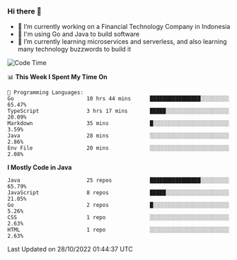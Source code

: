 ### Hi there 👋

<!--
**mazzama/mazzama** is a ✨ _special_ ✨ repository because its `README.md` (this file) appears on your GitHub profile.

Here are some ideas to get you started:

- 🔭 I’m currently working on ...
- 🌱 I’m currently learning ...
- 👯 I’m looking to collaborate on ...
- 🤔 I’m looking for help with ...
- 💬 Ask me about ...
- 📫 How to reach me: ...
- 😄 Pronouns: ...
- ⚡ Fun fact: ...
-->

- 🔭 I’m currently working on a Financial Technology Company in Indonesia
- :gun: I'm using Go and Java to build software
- 🌱 I’m currently learning microservices and serverless, and also learning many technology buzzwords to build it

<!--START_SECTION:waka-->
![Code Time](http://img.shields.io/badge/Code%20Time-2%2C358%20hrs%2024%20mins-blue)

📊 **This Week I Spent My Time On** 

```text
💬 Programming Languages: 
Go                       10 hrs 44 mins      ████████████████░░░░░░░░░   65.47% 
TypeScript               3 hrs 17 mins       █████░░░░░░░░░░░░░░░░░░░░   20.09% 
Markdown                 35 mins             █░░░░░░░░░░░░░░░░░░░░░░░░   3.59% 
Java                     28 mins             ░░░░░░░░░░░░░░░░░░░░░░░░░   2.86% 
Env File                 20 mins             ░░░░░░░░░░░░░░░░░░░░░░░░░   2.08%

```

**I Mostly Code in Java** 

```text
Java                     25 repos            ████████████████░░░░░░░░░   65.79% 
JavaScript               8 repos             █████░░░░░░░░░░░░░░░░░░░░   21.05% 
Go                       2 repos             █░░░░░░░░░░░░░░░░░░░░░░░░   5.26% 
CSS                      1 repo              ░░░░░░░░░░░░░░░░░░░░░░░░░   2.63% 
HTML                     1 repo              ░░░░░░░░░░░░░░░░░░░░░░░░░   2.63%

```



 Last Updated on 28/10/2022 01:44:37 UTC
<!--END_SECTION:waka-->
